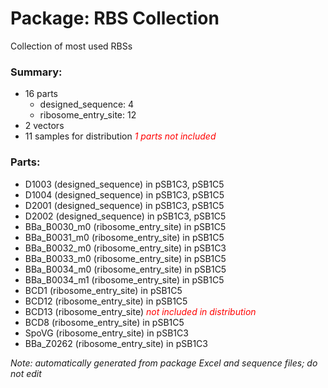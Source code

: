 # Package: RBS Collection

Collection of most used RBSs

### Summary:

- 16 parts
    - designed_sequence: 4
    - ribosome_entry_site: 12
- 2 vectors
- 11 samples for distribution _<span style="color:red">1 parts not included</span>_

### Parts:

- D1003 (designed_sequence) in pSB1C3, pSB1C5
- D1004 (designed_sequence) in pSB1C3, pSB1C5
- D2001 (designed_sequence) in pSB1C3, pSB1C5
- D2002 (designed_sequence) in pSB1C3, pSB1C5
- BBa_B0030_m0 (ribosome_entry_site) in pSB1C5
- BBa_B0031_m0 (ribosome_entry_site) in pSB1C5
- BBa_B0032_m0 (ribosome_entry_site) in pSB1C3
- BBa_B0033_m0 (ribosome_entry_site) in pSB1C5
- BBa_B0034_m0 (ribosome_entry_site) in pSB1C5
- BBa_B0034_m1 (ribosome_entry_site) in pSB1C5
- BCD1 (ribosome_entry_site) in pSB1C5
- BCD12 (ribosome_entry_site) in pSB1C5
- BCD13 (ribosome_entry_site) _<span style="color:red">not included in distribution</span>_
- BCD8 (ribosome_entry_site) in pSB1C5
- SpoVG (ribosome_entry_site) in pSB1C3
- BBa_Z0262 (ribosome_entry_site) in pSB1C3

_Note: automatically generated from package Excel and sequence files; do not edit_
